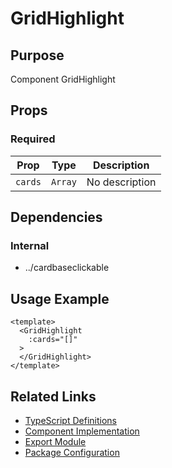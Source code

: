 # GridHighlight

## Purpose

Component GridHighlight

## Props

### Required
| Prop | Type | Description |
|------|------|-------------|
| `cards` | `Array` | No description |

## Dependencies

### Internal
- ../cardbaseclickable

## Usage Example

```vue
<template>
  <GridHighlight
    :cards="[]"
  >
  </GridHighlight>
</template>
```

## Related Links

- [TypeScript Definitions](./GridHighlight.d.ts)
- [Component Implementation](./GridHighlight.vue)
- [Export Module](./gridhighlight.js)
- [Package Configuration](./package.json)
